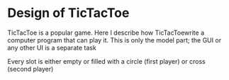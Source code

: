 # Design of TicTacToe

TicTacToe is a popular game. Here I describe how TicTacToewrite a computer 
program that can play it. This is only the model part; the GUI or any other UI
is a separate task

Every slot is either empty or filled with a circle (first player) or cross (second player)
    
